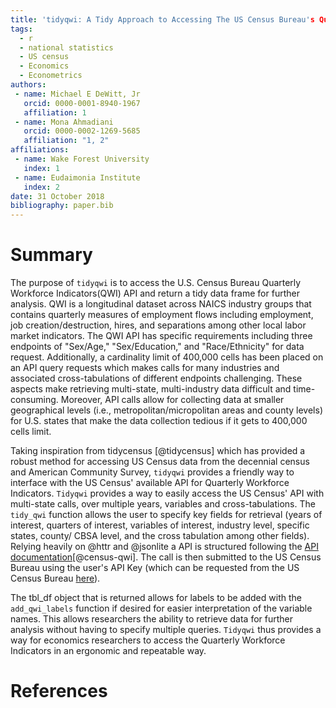 ```yaml
---
title: 'tidyqwi: A Tidy Approach to Accessing The US Census Bureau's Quarterly Workforce Indicators'
tags:
  - r
  - national statistics
  - US census
  - Economics
  - Econometrics
authors:
 - name: Michael E DeWitt, Jr
   orcid: 0000-0001-8940-1967
   affiliation: 1
 - name: Mona Ahmadiani
   orcid: 0000-0002-1269-5685
   affiliation: "1, 2"
affiliations:
 - name: Wake Forest University
   index: 1
 - name: Eudaimonia Institute
   index: 2
date: 31 October 2018
bibliography: paper.bib
---
```


# Summary

The purpose of ``tidyqwi`` is to access the U.S. Census Bureau Quarterly Workforce Indicators(QWI) API and return a tidy data frame for further analysis. QWI is a longitudinal dataset across NAICS industry groups that contains quarterly measures of employment flows including employment, job creation/destruction, hires, and separations among other local labor market indicators. The QWI API has specific requirements including three endpoints of "Sex/Age," "Sex/Education," and "Race/Ethnicity" for data request. Additionally, a cardinality limit of 400,000 cells has been placed on an API query requests which makes calls for many industries and associated cross-tabulations of different endpoints challenging. These aspects make retrieving multi-state, multi-industry data difficult and time-consuming. Moreover, API calls allow for collecting data at smaller geographical levels (i.e., metropolitan/micropolitan areas and county levels) for U.S. states that make the data collection tedious if it gets to 400,000 cells limit. 

Taking inspiration from tidycensus [@tidycensus] which has provided a robust method for accessing US Census data from the decennial census and American Community Survey, ``tidyqwi`` provides a friendly way to interface with the US Census' available API for Quarterly Workforce Indicators. ``Tidyqwi`` provides a way to easily access the US Census' API with multi-state calls, over multiple years, variables and cross-tabulations. The ``tidy_qwi`` function allows the user to specify key fields for retrieval (years of interest, quarters of interest, variables of interest, industry level, specific states, county/ CBSA level, and the cross tabulation among other fields). Relying heavily on @httr and @jsonlite a API is structured following the [API documentation](https://www.census.gov/data/developers/data-sets/qwi.html)[@census-qwi]. The call is then submitted to the US Census Bureau using the user's API Key (which can be requested from the US Census Bureau [here](https://api.census.gov/data/key_signup.html)). 

The tbl_df object that is returned allows for labels to be added with the ``add_qwi_labels`` function if desired for easier interpretation of the variable names. This allows researchers the ability to retrieve data for further analysis without having to specify multiple queries. ``Tidyqwi`` thus provides a way for economics researchers to access the Quarterly Workforce Indicators in an ergonomic and repeatable way. 


# References
